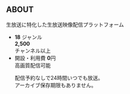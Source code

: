 ## ABOUT
生放送に特化した生放送映像配信プラットフォーム
- **18** ジャンル  
**2,500**  
チャンネル以上
- 開設・利用費 **0**円  
高画質配信可能  
  <dl>
    <dt>配信予約なしで24時間いつでも放送。</dt>
    <dt>アーカイブ保存期限もありません。</dt>
  </dl>
